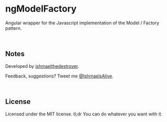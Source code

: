 # ngModelFactory

Angular wrapper for the Javascript implementation of the Model / Factory pattern.

<br />

## Notes
Developed by <a href='http://twitter.com/ishmaelsalive'>ishmaelthedestroyer</a>. <br />

Feedback, suggestions? Tweet me <a href='http://twitter.com/ishmaelsalive'>@IshmaelsAlive</a>. <br />

<br />

## License
Licensed under the MIT license. tl;dr You can do whatever you want with it.